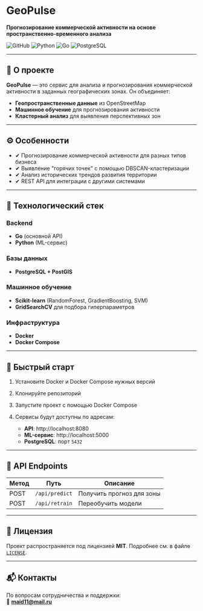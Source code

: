 # GeoPulse

**Прогнозирование коммерческой активности на основе пространственно-временного анализа**

![GitHub](https://img.shields.io/badge/license-MIT-blue)
![Python](https://img.shields.io/badge/Python-3.9%2B-green)
![Go](https://img.shields.io/badge/Go-1.20%2B-blue)
![PostgreSQL](https://img.shields.io/badge/PostgreSQL-14%2B-orange)

---

## 📌 О проекте

**GeoPulse** — это сервис для анализа и прогнозирования коммерческой активности в заданных географических зонах. Он объединяет:

- **Геопространственные данные** из OpenStreetMap  
- **Машинное обучение** для прогнозирования активности  
- **Кластерный анализ** для выявления перспективных зон  

---

## ⚙️ Особенности

- ✔ Прогнозирование коммерческой активности для разных типов бизнеса  
- ✔ Выявление "горячих точек" с помощью DBSCAN-кластеризации  
- ✔ Анализ исторических трендов развития территории  
- ✔ REST API для интеграции с другими системами  

---

## 🧱 Технологический стек

### Backend
- **Go** (основной API)
- **Python** (ML-сервис)

### Базы данных
- **PostgreSQL + PostGIS**

### Машинное обучение
- **Scikit-learn** (RandomForest, GradientBoosting, SVM)
- **GridSearchCV** для подбора гиперпараметров

### Инфраструктура
- **Docker**
- **Docker Compose**

---

## 🚀 Быстрый старт

1. Установите Docker и Docker Compose нужных версий  
2. Клонируйте репозиторий  
3. Запустите проект с помощью Docker Compose  
4. Сервисы будут доступны по адресам:

    - **API**: http://localhost:8080  
    - **ML-сервис**: http://localhost:5000  
    - **PostgreSQL**: порт `5432`

---

## 📡 API Endpoints

| Метод | Путь             | Описание                      |
|-------|------------------|-------------------------------|
| POST  | `/api/predict`   | Получить прогноз для зоны     |
| POST  | `/api/retrain`   | Переобучить модели            |

---

## 📝 Лицензия

Проект распространяется под лицензией **MIT**. Подробнее см. в файле [`LICENSE`](./LICENSE).

---

## 📬 Контакты

По вопросам сотрудничества и поддержки:  
📧 **maid11@mail.ru**
